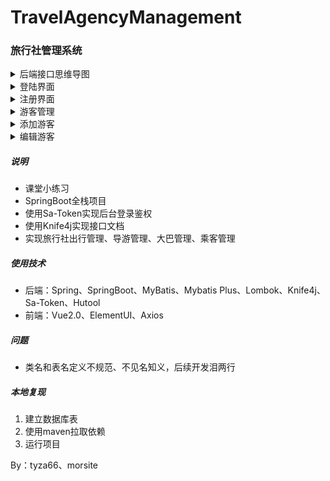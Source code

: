 # TravelAgencyManagement
### 旅行社管理系统
<details><summary>后端接口思维导图</summary>
<img src="./文档/思维导图/旅行社管理系统.png"/>
</details>
<details><summary>登陆界面</summary>
<img src="./文档/图片/登陆界面.png"/>
</details>
<details><summary>注册界面</summary>
<img src="./文档/图片/注册界面.png"/>
</details>
<details><summary>游客管理</summary>
<img src="./文档/图片/游客管理.png"/>
</details>
<details><summary>添加游客</summary>
<img src="./文档/图片/游客管理.png"/>
</details>
<details><summary>编辑游客</summary>
<img src="./文档/图片/游客管理.png"/>
</details>

##### 说明
- 课堂小练习
- SpringBoot全栈项目
- 使用Sa-Token实现后台登录鉴权
- 使用Knife4j实现接口文档
- 实现旅行社出行管理、导游管理、大巴管理、乘客管理

##### 使用技术
- 后端：Spring、SpringBoot、MyBatis、Mybatis Plus、Lombok、Knife4j、Sa-Token、Hutool
- 前端：Vue2.0、ElementUI、Axios

##### 问题
- 类名和表名定义不规范、不见名知义，后续开发泪两行

##### 本地复现
1. 建立数据库表
2. 使用maven拉取依赖
3. 运行项目

By：tyza66、morsite